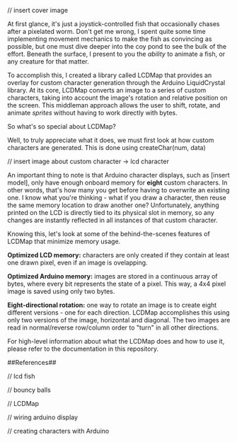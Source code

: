// insert cover image

At first glance, it's just a joystick-controlled fish that occasionally chases after a pixelated worm. Don't get me wrong, I spent quite some time implementing movement mechanics to make the fish as convincing as possible, but one must dive deeper into the coy pond to see the bulk of the effort. Beneath the surface, I present to you the *ability* to animate a fish, or any creature for that matter.

To accomplish this, I created a library called LCDMap that provides an overlay for custom character generation through the Arduino LiquidCrystal library. At its core, LCDMap converts an image to a series of custom characters, taking into account the image's rotation and relative position on the screen. This middleman approach allows the user to shift, rotate, and animate *sprites* without having to work directly with bytes.

So what's so special about LCDMap? 

Well, to truly appreciate what it does, we must first look at how custom characters are generated. This is done using createChar(num, data) 

// insert image about custom character -> lcd character

An important thing to note is that Arduino character displays, such as [insert model], only have enough onboard memory for **eight** custom characters. In other words, that's how many you get before having to overwrite an existing one. I know what you're thinking - what if you draw a character, then reuse the same memory location to draw another one? Unfortunately, anything printed on the LCD is directly tied to its physical slot in memory, so any changes are instantly reflected in all instances of that custom character.

Knowing this, let's look at some of the behind-the-scenes features of LCDMap that minimize memory usage.

**Optimized LCD memory:** characters are only created if they contain at least one drawn pixel, even if an image is ovelapping. 

**Optimized Arduino memory:** images are stored in a continuous array of bytes, where every bit represents the state of a pixel. This way, a 4x4 pixel image is saved using only two bytes.

**Eight-directional rotation:** one way to rotate an image is to create eight different versions - one for each direction. LCDMap accomplishes this using only two versions of the image, horizontal and diagonal. The two images are read in normal/reverse row/column order to "turn" in all other directions.

For high-level information about what the LCDMap does and how to use it, please refer to the documentation in this repository.





##References##

// lcd fish

// bouncy balls

// LCDMap

// wiring arduino display

// creating characters with Arduino
